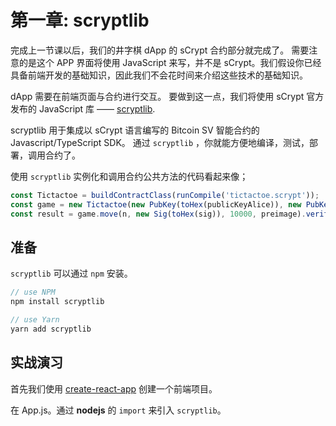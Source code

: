 # 第一章: scryptlib

完成上一节课以后，我们的井字棋 dApp 的 sCrypt 合约部分就完成了。
需要注意的是这个 APP 界面将使用 JavaScript 来写，并不是 sCrypt。我们假设你已经具备前端开发的基础知识，因此我们不会花时间来介绍这些技术的基础知识。

dApp 需要在前端页面与合约进行交互。 要做到这一点，我们将使用 sCrypt 官方发布的 JavaScript 库 —— [scryptlib](https://github.com/sCrypt-Inc/scryptlib).


scryptlib 用于集成以 sCrypt 语言编写的 Bitcoin SV 智能合约的 Javascript/TypeScript SDK。
通过 `scryptlib` ，你就能方便地编译，测试，部署，调用合约了。

使用 `scryptlib` 实例化和调用合约公共方法的代码看起来像；

```javascript
const Tictactoe = buildContractClass(runCompile('tictactoe.scrypt'));
const game = new Tictactoe(new PubKey(toHex(publicKeyAlice)), new PubKey(toHex(publicKeyBob)));
const result = game.move(n, new Sig(toHex(sig)), 10000, preimage).verify(context)
```

## 准备

`scryptlib` 可以通过 `npm` 安装。

```javascript
// use NPM
npm install scryptlib

// use Yarn
yarn add scryptlib
```




## 实战演习


首先我们使用 [create-react-app](https://github.com/facebook/create-react-app) 创建一个前端项目。

在  App.js。通过 **nodejs**  的 `import` 来引入 `scryptlib`。